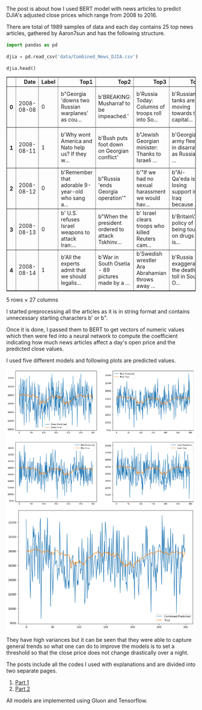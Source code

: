 
The post is about how I used BERT model with news articles to predict DJIA's adjusted close prices which range from 2008 to 2016.

There are total of 1989 samples of data and each day contains 25 top news articles, gathered by Aaron7sun and has the following structure.


```python
import pandas as pd
```


```python
djia = pd.read_csv('data/Combined_News_DJIA.csv')
```


```python
djia.head()
```




<div>
<style scoped>
    .dataframe tbody tr th:only-of-type {
        vertical-align: middle;
    }

    .dataframe tbody tr th {
        vertical-align: top;
    }

    .dataframe thead th {
        text-align: right;
    }
</style>
<table border="1" class="dataframe">
  <thead>
    <tr style="text-align: right;">
      <th></th>
      <th>Date</th>
      <th>Label</th>
      <th>Top1</th>
      <th>Top2</th>
      <th>Top3</th>
      <th>Top4</th>
      <th>Top5</th>
      <th>Top6</th>
      <th>Top7</th>
      <th>Top8</th>
      <th>...</th>
      <th>Top16</th>
      <th>Top17</th>
      <th>Top18</th>
      <th>Top19</th>
      <th>Top20</th>
      <th>Top21</th>
      <th>Top22</th>
      <th>Top23</th>
      <th>Top24</th>
      <th>Top25</th>
    </tr>
  </thead>
  <tbody>
    <tr>
      <th>0</th>
      <td>2008-08-08</td>
      <td>0</td>
      <td>b"Georgia 'downs two Russian warplanes' as cou...</td>
      <td>b'BREAKING: Musharraf to be impeached.'</td>
      <td>b'Russia Today: Columns of troops roll into So...</td>
      <td>b'Russian tanks are moving towards the capital...</td>
      <td>b"Afghan children raped with 'impunity,' U.N. ...</td>
      <td>b'150 Russian tanks have entered South Ossetia...</td>
      <td>b"Breaking: Georgia invades South Ossetia, Rus...</td>
      <td>b"The 'enemy combatent' trials are nothing but...</td>
      <td>...</td>
      <td>b'Georgia Invades South Ossetia - if Russia ge...</td>
      <td>b'Al-Qaeda Faces Islamist Backlash'</td>
      <td>b'Condoleezza Rice: "The US would not act to p...</td>
      <td>b'This is a busy day:  The European Union has ...</td>
      <td>b"Georgia will withdraw 1,000 soldiers from Ir...</td>
      <td>b'Why the Pentagon Thinks Attacking Iran is a ...</td>
      <td>b'Caucasus in crisis: Georgia invades South Os...</td>
      <td>b'Indian shoe manufactory  - And again in a se...</td>
      <td>b'Visitors Suffering from Mental Illnesses Ban...</td>
      <td>b"No Help for Mexico's Kidnapping Surge"</td>
    </tr>
    <tr>
      <th>1</th>
      <td>2008-08-11</td>
      <td>1</td>
      <td>b'Why wont America and Nato help us? If they w...</td>
      <td>b'Bush puts foot down on Georgian conflict'</td>
      <td>b"Jewish Georgian minister: Thanks to Israeli ...</td>
      <td>b'Georgian army flees in disarray as Russians ...</td>
      <td>b"Olympic opening ceremony fireworks 'faked'"</td>
      <td>b'What were the Mossad with fraudulent New Zea...</td>
      <td>b'Russia angered by Israeli military sale to G...</td>
      <td>b'An American citizen living in S.Ossetia blam...</td>
      <td>...</td>
      <td>b'Israel and the US behind the Georgian aggres...</td>
      <td>b'"Do not believe TV, neither Russian nor Geor...</td>
      <td>b'Riots are still going on in Montreal (Canada...</td>
      <td>b'China to overtake US as largest manufacturer'</td>
      <td>b'War in South Ossetia [PICS]'</td>
      <td>b'Israeli Physicians Group Condemns State Tort...</td>
      <td>b' Russia has just beaten the United States ov...</td>
      <td>b'Perhaps *the* question about the Georgia - R...</td>
      <td>b'Russia is so much better at war'</td>
      <td>b"So this is what it's come to: trading sex fo...</td>
    </tr>
    <tr>
      <th>2</th>
      <td>2008-08-12</td>
      <td>0</td>
      <td>b'Remember that adorable 9-year-old who sang a...</td>
      <td>b"Russia 'ends Georgia operation'"</td>
      <td>b'"If we had no sexual harassment we would hav...</td>
      <td>b"Al-Qa'eda is losing support in Iraq because ...</td>
      <td>b'Ceasefire in Georgia: Putin Outmaneuvers the...</td>
      <td>b'Why Microsoft and Intel tried to kill the XO...</td>
      <td>b'Stratfor: The Russo-Georgian War and the Bal...</td>
      <td>b"I'm Trying to Get a Sense of This Whole Geor...</td>
      <td>...</td>
      <td>b'U.S. troops still in Georgia (did you know t...</td>
      <td>b'Why Russias response to Georgia was right'</td>
      <td>b'Gorbachev accuses U.S. of making a "serious ...</td>
      <td>b'Russia, Georgia, and NATO: Cold War Two'</td>
      <td>b'Remember that adorable 62-year-old who led y...</td>
      <td>b'War in Georgia: The Israeli connection'</td>
      <td>b'All signs point to the US encouraging Georgi...</td>
      <td>b'Christopher King argues that the US and NATO...</td>
      <td>b'America: The New Mexico?'</td>
      <td>b"BBC NEWS | Asia-Pacific | Extinction 'by man...</td>
    </tr>
    <tr>
      <th>3</th>
      <td>2008-08-13</td>
      <td>0</td>
      <td>b' U.S. refuses Israel weapons to attack Iran:...</td>
      <td>b"When the president ordered to attack Tskhinv...</td>
      <td>b' Israel clears troops who killed Reuters cam...</td>
      <td>b'Britain\'s policy of being tough on drugs is...</td>
      <td>b'Body of 14 year old found in trunk; Latest (...</td>
      <td>b'China has moved 10 *million* quake survivors...</td>
      <td>b"Bush announces Operation Get All Up In Russi...</td>
      <td>b'Russian forces sink Georgian ships '</td>
      <td>...</td>
      <td>b'Elephants extinct by 2020?'</td>
      <td>b'US humanitarian missions soon in Georgia - i...</td>
      <td>b"Georgia's DDOS came from US sources"</td>
      <td>b'Russian convoy heads into Georgia, violating...</td>
      <td>b'Israeli defence minister: US against strike ...</td>
      <td>b'Gorbachev: We Had No Choice'</td>
      <td>b'Witness: Russian forces head towards Tbilisi...</td>
      <td>b' Quarter of Russians blame U.S. for conflict...</td>
      <td>b'Georgian president  says US military will ta...</td>
      <td>b'2006: Nobel laureate Aleksander Solzhenitsyn...</td>
    </tr>
    <tr>
      <th>4</th>
      <td>2008-08-14</td>
      <td>1</td>
      <td>b'All the experts admit that we should legalis...</td>
      <td>b'War in South Osetia - 89 pictures made by a ...</td>
      <td>b'Swedish wrestler Ara Abrahamian throws away ...</td>
      <td>b'Russia exaggerated the death toll in South O...</td>
      <td>b'Missile That Killed 9 Inside Pakistan May Ha...</td>
      <td>b"Rushdie Condemns Random House's Refusal to P...</td>
      <td>b'Poland and US agree to missle defense deal. ...</td>
      <td>b'Will the Russians conquer Tblisi? Bet on it,...</td>
      <td>...</td>
      <td>b'Bank analyst forecast Georgian crisis 2 days...</td>
      <td>b"Georgia confict could set back Russia's US r...</td>
      <td>b'War in the Caucasus is as much the product o...</td>
      <td>b'"Non-media" photos of South Ossetia/Georgia ...</td>
      <td>b'Georgian TV reporter shot by Russian sniper ...</td>
      <td>b'Saudi Arabia: Mother moves to block child ma...</td>
      <td>b'Taliban wages war on humanitarian aid workers'</td>
      <td>b'Russia: World  "can forget about" Georgia\'s...</td>
      <td>b'Darfur rebels accuse Sudan of mounting major...</td>
      <td>b'Philippines : Peace Advocate say Muslims nee...</td>
    </tr>
  </tbody>
</table>
<p>5 rows × 27 columns</p>
</div>



I started preprocessing all the articles as it is in string format and contains unnecessary starting characters b' or b".

Once it is done, I passed them to BERT to get vectors of numeric values which then were fed into a neural network to compute the coefficient indicating how much news articles affect a day's open price and the predicted close values.

I used five different models and following plots are predicted values.

![](plots/4_predictions.png)
![](plots/combined_prediction.png)

They have high variances but it can be seen that they were able to capture general trends so what one can do to improve the models is to set a threshold so that the close price does not change drastically over a night.

The posts include all the codes I used with explanations and are divided into two separate pages.

1. [Part 1](https://github.com/hsong1101/Stock-Price-Prediction-with-BERT/blob/master/Price%20Prediction%20(1).ipynb)
2. [Part 2](https://github.com/hsong1101/Stock-Price-Prediction-with-BERT/blob/master/Price%20Prediction%20(2).ipynb)

All models are implemented using Gluon and Tensorflow.
